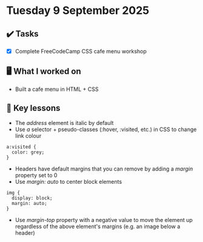 # Tuesday 9 September 2025

## ✔️ Tasks

- [x] Complete FreeCodeCamp CSS cafe menu workshop

## 🖥️ What I worked on

- Built a cafe menu in HTML + CSS

## 📓 Key lessons

- The _address_ element is italic by default
- Use _a_ selector + pseudo-classes (:hover, :visited, etc.) in CSS to change link colour
```
a:visited {
  color: grey;
}
```
- Headers have default margins that you can remove by adding a _margin_ property set to 0
- Use _margin: auto_ to center block elements
```
img {
  display: block;
  margin: auto;
}
```
- Use _margin-top_ property with a negative value to move the element up regardless of the above element's margins (e.g. an image below a header)
